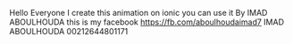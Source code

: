 Hello Everyone
I create this animation on ionic 
you can use it
By IMAD ABOULHOUDA this is my facebook https://fb.com/aboulhoudaimad7 
IMAD ABOULHOUDA  00212644801171

